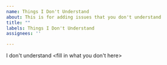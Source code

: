 ```yaml
---
name: Things I Don't Understand
about: This is for adding issues that you don't understand
title: ""
labels: Things I Don't Understand
assignees: ''

---
```


I don't understand <fill in what you don't here>
